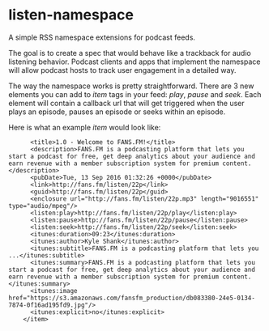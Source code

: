 # listen-namespace

A simple RSS namespace extensions for podcast feeds.

The goal is to create a spec that would behave like a trackback for audio listening behavior.  Podcast clients and apps that implement the namespace will allow podcast hosts to track user engagement in a detailed way.

The way the namespace works is pretty straightforward.  There are 3 new elements you can add to *item* tags in your feed: *play*, *pause* and *seek*.  Each element will contain a callback url that will get triggered when the user plays an episode, pauses an episode or seeks within an episode.

Here is what an example *item* would look like:

```<item>
      <title>1.0 - Welcome to FANS.FM!</title>
      <description>FANS.FM is a podcasting platform that lets you start a podcast for free, get deep analytics about your audience and earn revenue with a member subscription system for premium content.</description>
      <pubDate>Tue, 13 Sep 2016 01:32:26 +0000</pubDate>
      <link>http://fans.fm/listen/22p</link>
      <guid>http://fans.fm/listen/22p</guid>
      <enclosure url="http://fans.fm/listen/22p.mp3" length="9016551" type="audio/mpeg"/>
      <listen:play>http://fans.fm/listen/22p/play</listen:play>
      <listen:pause>http://fans.fm/listen/22p/pause</listen:pause>
      <listen:seek>http://fans.fm/listen/22p/seek</listen:seek>
      <itunes:duration>09:23</itunes:duration>
      <itunes:author>Kyle Shank</itunes:author>
      <itunes:subtitle>FANS.FM is a podcasting platform that lets you ...</itunes:subtitle>
      <itunes:summary>FANS.FM is a podcasting platform that lets you start a podcast for free, get deep analytics about your audience and earn revenue with a member subscription system for premium content.</itunes:summary>
      <itunes:image href="https://s3.amazonaws.com/fansfm_production/db083380-24e5-0134-7874-0f16ad195fd9.jpg"/>
      <itunes:explicit>no</itunes:explicit>
    </item>
